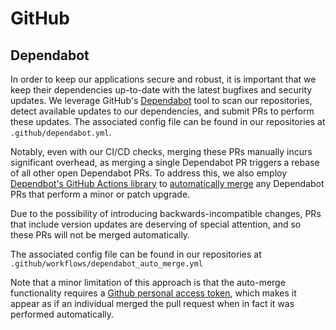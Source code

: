 # GitHub

## Dependabot

In order to keep our applications secure and robust, it is important that we keep their dependencies up-to-date with the latest bugfixes and security updates. We leverage GitHub's [Dependabot](https://github.com/dependabot) tool to scan our repositories, detect available updates to our dependencies, and submit PRs to perform these updates. The associated config file can be found in our repositories at `.github/dependabot.yml`.

Notably, even with our CI/CD checks, merging these PRs manually incurs significant overhead, as merging a single Dependabot PR triggers a rebase of all other open Dependabot PRs. To address this, we also employ [Dependbot's GitHub Actions library](https://github.com/dependabot/fetch-metadata#enabling-auto-merge) to [automatically merge](https://docs.github.com/en/pull-requests/collaborating-with-pull-requests/incorporating-changes-from-a-pull-request/automatically-merging-a-pull-request) any Dependabot PRs that perform a minor or patch upgrade. 

Due to the possibility of introducing backwards-incompatible changes, PRs that include version updates are deserving of special attention, and so these PRs will not be merged automatically. 

The associated config file can be found in our repositories at  `.github/workflows/dependabot_auto_merge.yml`

Note that a minor limitation of this approach is that the auto-merge functionality requires a [Github personal access token](https://docs.github.com/en/authentication/keeping-your-account-and-data-secure/creating-a-personal-access-token), which makes it appear as if an individual merged the pull request when in fact it was performed automatically.